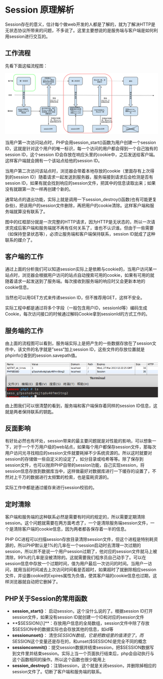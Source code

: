 # Session 原理解析

Session存在的意义，估计每个做web开发的人都是了解的，就为了解决HTTP是无状态协议所带来的问题，不多说了。这里主要想说的是服务端与客户端是如何利用session进行交互的。

## 工作流程

先看下面这幅流程图：

![](https://raw.githubusercontent.com/haxianhe/pic/master/image/20191108194847.png)

当用户第一次访问站点时，PHP会用session\_start\(\)函数为用户创建一个session ID，这就是针对这个用户的唯一标识，每一个访问的用户都会得到一个自己独有的session ID，这个session ID会存放在响应头里的cookie中，之后发送给客户端。这样客户端就会拥有一个该站点给他的session ID。

当用户第二次访问该站点时，浏览器会带着本地存放的cookie（里面存有上次得到的session ID）随着请求一起发送到服务器，服务端接到请求后会检测是否有session ID，如果有就会找到响应的session文件，把其中的信息读取出来；如果没有就跟第一次一样再创建个新的。

通常站点的退出功能，实际上就是调用一下session\_destroy\(\)函数\(也有可能更复杂些\)，把该用户的session文件删除，再把用户的cookie清除。这样客户端和服务端就算没有联系了。

图中的红框部分就是一次完整的HTTP请求，因为HTTP是无状态的，所以一次请求完成后客户端和服务端就不再有任何关系了，谁也不认识谁。但由于一些需要（如保持登录状态等），必须让服务端和客户端保持联系，session ID就成了这种联系的媒介了。

## 客户端的工作

通过上面的分析我们可以知道session实际上是依赖与cookie的，当用户访问某一站点时，浏览器会根据用户访问的站点自动搜索可用的cookie，如果有可用的就随着请求一起发送到了服务端。每次接收到服务端的响应时又会更新本地的cookie信息。

当然也可以用GET方式来传递session ID，但不推荐用GET，这样不安全。

实际工程中都是通过将多个字段（一般包含用户ID，sessionId等）编码生成Cookie，每次访问接口的时候通过解码Cookie拿到sessionId的方式工作的。

## 服务端的工作

由上面的流程图可以看到，服务端实际上是把产生的一些数据存放在了session文件中，该文件的名字就是”sess“加上session ID，这些文件的存放位置就是phpinfo\(\)查到的session.savepath值。

![](https://raw.githubusercontent.com/haxianhe/pic/master/image/20191108195320.png)

由上图我们可以很清楚的看到，服务端和客户端保存着同样的session ID信息，这就是两者保持联系的钥匙。

## 反面影响

有好处必然也有坏处，session带来的最主要问题就是对性能的影响，可以想象一下，对于一个千万用户级的web站点，如果每个用户都保存session文件，那每次用户访问光寻找相应的session文件就要耗掉不少系统资源的。所以这时就要对session的存储做一些自定义的设定了，如分目录或哈希等等。除了保存到session文件，也可以抛弃PHP自带的session功能，自己实现session，将session信息存放到数据库当中，这样做最好对数据库进行一下缓存的设置了，不然对上千万的数据进行太频繁的检索，也是蛮耗资源的。

实际工作中都是通过缓存来进行session校验的。

## 定时清除

客户端和服务端的这种联系必然是需要有时间的规定的，所以需要定期清除session。这个问题就需要在两方面考虑了，一个是清除服务端session文件，一个是清除客户端的cookie信息，因为两者都各保存着一半的信息。

PHP GC进程可以扫描session存放目录清除session文件，但这个进程是特别耗资源的，所以PHP默认是1%的几率在一个session启动时去清理一次过期的session，所以并不是说一个用户session过期了，他对应的session文件就马上被清除，99%的几率是没被清除的。这就需要我们程序员自己动手了。可以在session信息中存放一个过期时间，值为用户最后一次访问的时间。当用户一访问，就用当前时间减去上次访问时间看是否超时，如果超时了就删除相应session文件，并设置cookie的Expires属性为负值，使其客户端的cookie信息也过期，这样浏览器就自动把它删掉了。

## PHP关于Session的常用函数

* **session\_start\(\)**： 启动session，这个没什么说的了。根据session ID打开session文件，如果没有session ID就创建一个ID和对应的session文件
* **$SESSION\[\]**：存放用户信息的全局数组，session文件中除了存放$SESSION中的数据实际也会存放其他的信息，如id等
* **sessionunset\(\)**： 清空$SESSION数组，它是把数组里的值清空了，而$SESSION这个变量还是存在的，和unset\($SESSION\)是完全不同的概念
* **sessioncommit\(\)**：提交session数据并结束session，把$SESSION数据写到文件里并结束session。实际上当一个页面执行结束后，php会自动执行与这个函数相同的操作。所以这个函数也很少能用上
* **session\_destroy\(\)**：注销session，这个就是关闭session，并删除掉相应的session文件了。切断了客户端和服务端的联系。

